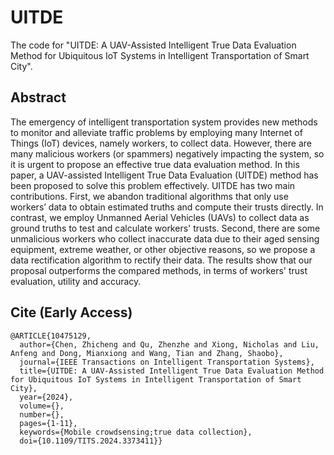 # UITDE
The code for "UITDE: A UAV-Assisted Intelligent True Data Evaluation Method for Ubiquitous IoT Systems in Intelligent Transportation of Smart City".

## Abstract
The emergency of intelligent transportation system provides new methods to monitor and alleviate traffic problems by employing many Internet of Things (IoT) devices, namely workers, to collect data. However, there are many malicious workers (or spammers) negatively impacting the system, so it is urgent to propose an effective true data evaluation method. In this paper, a UAV-assisted Intelligent True Data Evaluation (UITDE) method has been proposed to solve this problem effectively.  UITDE has two main contributions. First, we abandon traditional algorithms that only use workers’ data to obtain estimated truths and compute their trusts directly. In contrast, we employ Unmanned Aerial Vehicles (UAVs) to collect data as ground truths to test and calculate workers' trusts. Second, there are some unmalicious workers who collect inaccurate data due to their aged sensing equipment, extreme weather, or other objective reasons, so we propose a data rectification algorithm to rectify their data. The results show that our proposal outperforms the compared methods, in terms of workers' trust evaluation, utility and accuracy.

## Cite (Early Access)
```
@ARTICLE{10475129,
  author={Chen, Zhicheng and Qu, Zhenzhe and Xiong, Nicholas and Liu, Anfeng and Dong, Mianxiong and Wang, Tian and Zhang, Shaobo},
  journal={IEEE Transactions on Intelligent Transportation Systems}, 
  title={UITDE: A UAV-Assisted Intelligent True Data Evaluation Method for Ubiquitous IoT Systems in Intelligent Transportation of Smart City}, 
  year={2024},
  volume={},
  number={},
  pages={1-11},
  keywords={Mobile crowdsensing;true data collection},
  doi={10.1109/TITS.2024.3373411}}
```
